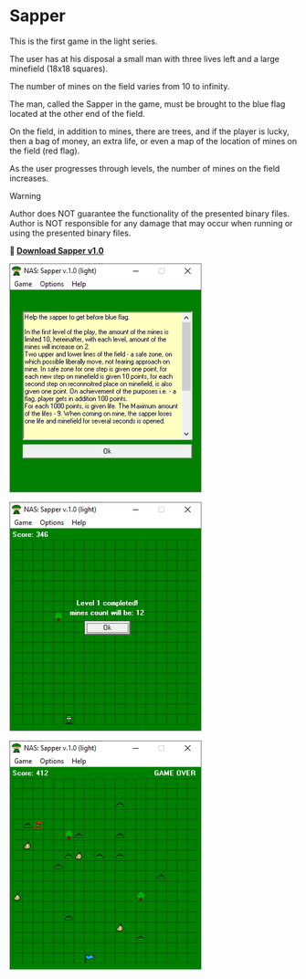 # Sapper

This is the first game in the light series.

The user has at his disposal a small man with three lives left and a large minefield (18x18 squares).

The number of mines on the field varies from 10 to infinity.

The man, called the Sapper in the game, must be brought to the blue flag located at the other end of the field.

On the field, in addition to mines, there are trees, and if the player is lucky, then a bag of money, an extra life, or even a map of the location of mines on the field (red flag).

As the user progresses through levels, the number of mines on the field increases.

> [!WARNING]
> Author does NOT guarantee the functionality of the presented binary files.
> Author is NOT responsible for any damage that may occur when running or using the presented binary files.

**:floppy_disk: [Download Sapper v1.0](saper_v10_light.exe)**

![Sapper](sapper_rules.png)

![Sapper](sapper_success.png)

![Sapper](sapper_fail.png)
